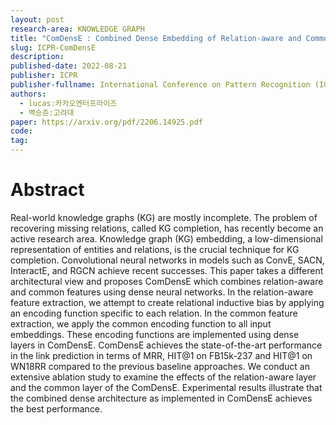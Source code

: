```yaml
---
layout: post
research-area: KNOWLEDGE GRAPH
title: "ComDensE : Combined Dense Embedding of Relation-aware and Common Features for Knowledge Graph Completion"
slug: ICPR-ComDensE
description:
published-date: 2022-08-21
publisher: ICPR
publisher-fullname: International Conference on Pattern Recognition (ICPR)
authors:
  - lucas:카카오엔터프라이즈
  - 백승준:고려대
paper: https://arxiv.org/pdf/2206.14925.pdf
code: 
tag:
---
```


# Abstract

Real-world knowledge graphs (KG) are mostly incomplete. The problem of recovering missing relations, called KG completion, has recently become an active research area. Knowledge graph (KG) embedding, a low-dimensional representation of entities and relations, is the crucial technique for KG completion. Convolutional neural networks in models such as ConvE, SACN, InteractE, and RGCN achieve recent successes. This paper takes a different architectural view and proposes ComDensE which combines relation-aware and common features using dense neural networks. In the relation-aware feature extraction, we attempt to create relational inductive bias by applying an encoding function specific to each relation. In the common feature extraction, we apply the common encoding function to all input embeddings. These encoding functions are implemented using dense layers in ComDensE. ComDensE achieves the state-of-the-art performance in the link prediction in terms of MRR, HIT@1 on FB15k-237 and HIT@1 on WN18RR compared to the previous baseline approaches. We conduct an extensive ablation study to examine the effects of the relation-aware layer and the common layer of the ComDensE. Experimental results illustrate that the combined dense architecture as implemented in ComDensE achieves the best performance.
